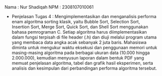 Nama : Nur Shadiqah 
NPM  : 2308107010061

- Penjelasan Tugas 4 :
  Mengimplementasikan dan menganalisis performa enam algoritma sorting klasik, yaitu Bubble Sort, Selection Sort, Insertion Sort, Merge Sort, Quick Sort, dan Shell Sort menggunakan bahasa pemrograman C. Setiap algoritma harus diimplementasikan dalam fungsi terpisah di file header (.h) dan diuji melalui program utama yang membaca data angka acak sebanyak 2 juta baris. Mahasiswa diminta untuk mengukur waktu eksekusi dan penggunaan memori untuk masing-masing algoritma pada berbagai ukuran data (10.000 hingga 2.000.000), kemudian menyusun laporan dalam bentuk PDF yang memuat penjelasan algoritma, tabel dan grafik hasil eksperimen, serta analisis dan kesimpulan dari perbandingan performa algoritma tersebut.
